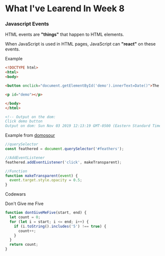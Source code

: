 # What I've Learend In Week 8

### Javascript Events

HTML events are **"things"** that happen to HTML elements.

When JavaScript is used in HTML pages, JavaScript can **"react"** on these events.

Example

```html
<!DOCTYPE html>
<html>
<body>

<button onclick="document.getElementById('demo').innerText=Date()">The time is?</button>

<p id="demo"></p>

</body>
</html>

<!-- Output on the dom:
Click demo button 
Output on dom: Sun Nov 03 2019 12:13:19 GMT-0500 (Eastern Standard Time) -->

```

Example from [domosour](https://github.com/hansCodeJam/domosaur) 

```Javascript
//querySelector
const feathered = document.querySelector('#feathers');

//AddEventListener
feathered.addEventListener('click', makeTransparent);

//Function
function makeTransparent(event) {
  event.target.style.opacity = 0.5;
}
```

Codewars

Don't Give me Five

```Javascript
function dontGiveMeFive(start, end) {
  let count = 0;
  for (let i = start; i <= end; i++) {
    if (i.toString().includes('5') !== true) {
      count++;
    }
  }
  return count;
}
```
